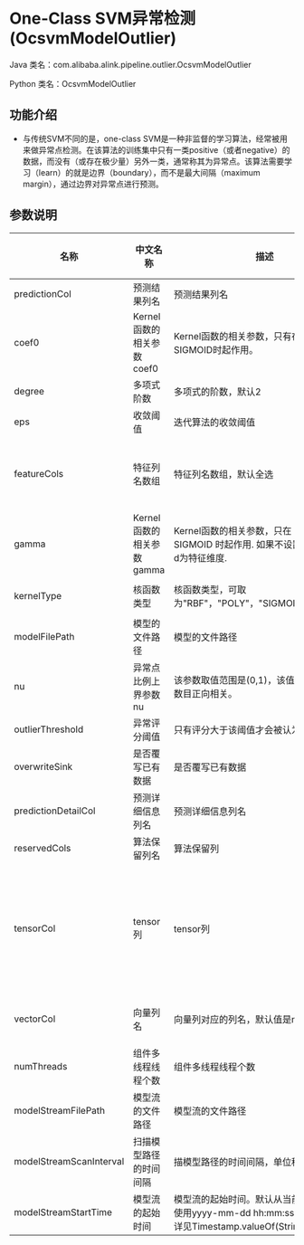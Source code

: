 # One-Class SVM异常检测 (OcsvmModelOutlier)
Java 类名：com.alibaba.alink.pipeline.outlier.OcsvmModelOutlier

Python 类名：OcsvmModelOutlier


## 功能介绍
* 与传统SVM不同的是，one-class SVM是一种非监督的学习算法，经常被用来做异常点检测。在该算法的训练集中只有一类positive（或者negative）的数据，而没有（或存在极少量）另外一类，通常称其为异常点。该算法需要学习（learn）的就是边界（boundary），而不是最大间隔（maximum margin），通过边界对异常点进行预测。

## 参数说明

| 名称 | 中文名称 | 描述 | 类型 | 是否必须？ | 取值范围 | 默认值 |
| --- | --- | --- | --- | --- | --- | --- |
| predictionCol | 预测结果列名 | 预测结果列名 | String | ✓ |  |  |
| coef0 | Kernel函数的相关参数coef0 | Kernel函数的相关参数，只有在POLY和SIGMOID时起作用。 | Double |  |  | 0.0 |
| degree | 多项式阶数 | 多项式的阶数，默认2 | Integer |  | [1, +inf) | 2 |
| eps | 收敛阈值 | 迭代算法的收敛阈值 | Double |  |  | 0.001 |
| featureCols | 特征列名数组 | 特征列名数组，默认全选 | String[] |  | 所选列类型为 [BIGDECIMAL, BIGINTEGER, BYTE, DOUBLE, FLOAT, INTEGER, LONG, SHORT] | null |
| gamma | Kernel函数的相关参数gamma | Kernel函数的相关参数，只在 RBF, POLY 和 SIGMOID 时起作用. 如果不设置默认取 1/d，d为特征维度. | Double |  |  | -1.0 |
| kernelType | 核函数类型 | 核函数类型，可取为"RBF"，"POLY"，"SIGMOID"，"LINEAR" | String |  | "RBF", "POLY", "SIGMOID", "LINEAR" | "RBF" |
| modelFilePath | 模型的文件路径 | 模型的文件路径 | String |  |  | null |
| nu | 异常点比例上界参数nu | 该参数取值范围是(0,1)，该值与支持向量的数目正向相关。 | Double |  |  | 0.001 |
| outlierThreshold | 异常评分阈值 | 只有评分大于该阈值才会被认为是异常点 | Double |  |  |  |
| overwriteSink | 是否覆写已有数据 | 是否覆写已有数据 | Boolean |  |  | false |
| predictionDetailCol | 预测详细信息列名 | 预测详细信息列名 | String |  |  |  |
| reservedCols | 算法保留列名 | 算法保留列 | String[] |  |  | null |
| tensorCol | tensor列 | tensor列 | String |  | 所选列类型为 [BOOL_TENSOR, BYTE_TENSOR, DOUBLE_TENSOR, FLOAT_TENSOR, INT_TENSOR, LONG_TENSOR, STRING, STRING_TENSOR, TENSOR, UBYTE_TENSOR] | null |
| vectorCol | 向量列名 | 向量列对应的列名，默认值是null | String |  | 所选列类型为 [DENSE_VECTOR, SPARSE_VECTOR, STRING, VECTOR] | null |
| numThreads | 组件多线程线程个数 | 组件多线程线程个数 | Integer |  |  | 1 |
| modelStreamFilePath | 模型流的文件路径 | 模型流的文件路径 | String |  |  | null |
| modelStreamScanInterval | 扫描模型路径的时间间隔 | 描模型路径的时间间隔，单位秒 | Integer |  |  | 10 |
| modelStreamStartTime | 模型流的起始时间 | 模型流的起始时间。默认从当前时刻开始读。使用yyyy-mm-dd hh:mm:ss.fffffffff格式，详见Timestamp.valueOf(String s) | String |  |  | null |

